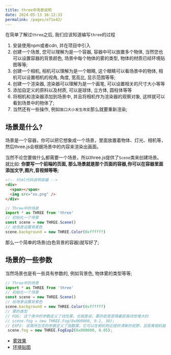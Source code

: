 ```yaml
---
title: three中场景说明
date: 2024-05-13 16:12:33
permalink: /pages/e71e42/
---
```


在简单了解过`three`之后, 我们应该知道编写`three`的过程

1. 安装使用npm或者cdn, 并在项目中引入
2. 创建一个场景, 您可以理解为是一个容器, 容器中可以放置多个物体, 当然您也可以设置容器的背景颜色, 场景中每个物体的雾的类型, 物体的材质已经环境贴图等等;
3. 创建一个相机, 相机可以理解为是一个眼睛, 这个眼睛可以看场景中的物体, 相机可以设置相机的视角, 角度, 宽高比, 显示范围等等;
4. 创建一个渲染器, 渲染器可以理解为是一个画笔, 可以设置相关的尺寸大小等等
5. 添加自定义的原料以及材质, 可以是球体, 立方体, 圆柱体等等
6. 将相机和渲染器添加到场景中, 并且将相机作为渲染器的观察对象, 这样就可以看到场景中的物体了;
7. 当然还有一些操作, 例如`窗口大小发生改变`那么就要重新渲染;

## 场景是什么?

场景是一个容器，你可以把它想象成一个场景，里面放置着物体、灯光、相机等，然后three.js会根据场景中的内容来渲染出画面。

当然不论您要做什么都需要一个场景，所以three.js提供了`Scene`类来创建场景。就比如: **你要写一个前端的页面, 那么场景就是那个页面的容器,你可以在容器里面添加文字,图片,音视频等等;**

``` html
<!-- html代码说明容器 -->
<div>
  <span></span>
  <img src="xx.png" />
</div>
```

``` js
// Three中的场景
import * as THREE from 'three'
// 初始化一个场景
const scene = new THREE.Scene()
// 给场景设置背景色
scene.background = new THREE.Color(0xffffff)
```

那么一个简单的场景(白色背景的容器)就写好了;

## 场景的一些参数

当然场景也是有一些具有参数的, 例如背景色, 物体雾的类型等等;

``` js
// Three中的场景
import * as THREE from 'three'
// 初始化一个场景
const scene = new THREE.Scene()
// 给场景设置背景色
scene.background = new THREE.Color(0xffffff)
// 雾的类型
// FOG: 这个类中的参数定义了线性雾。也就是说，雾的密度是随着距离线性增大的
// scene.fog = new THREE.Fog(0x000000, 0.1, 30);
// EXP2: 该类所包含的参数定义了指数雾，它可以在相机附近提供清晰的视野，且距离相机越远，雾的浓度随着指数增长越快。
 scene.fog = new THREE.FogExp2(0x000000, 0.05);
```

- [雾效果](https://threejs.org/examples/?q=fog#webgpu_custom_fog)
- [环境贴图](https://threejs.org/examples/?q=env#webgl_materials_envmaps_groundprojected)
